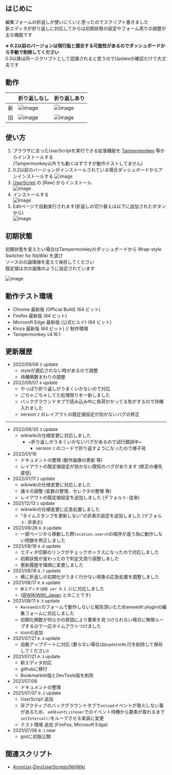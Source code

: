 ## はじめに
編集フォームの折返しが使いにくいと思ったのでスクリプト書きました  
新エディタが折り返しに対応してからは初期状態の設定やフォーム周りの調整が主な機能です  

**※ 0.2以前のバージョンは現行版と競合する可能性があるのでダッシュボードから手動で削除してください**  
0.3以降は同一スクリプトとして認識されると思うのでUpdateの確認だけで大丈夫です  

## 動作
||折り返しなし|折り返しあり|
|---|---|---|
|新|![image](https://user-images.githubusercontent.com/84770944/149642914-df15e368-5f6a-4a7a-9682-62841e239c9c.png)|![image](https://user-images.githubusercontent.com/84770944/149642920-5c1dc57a-8575-42ee-9944-bd2eb1e5cf8f.png)|
|旧|![image](https://user-images.githubusercontent.com/84770944/149642922-cfb9fbfe-eee2-438c-a6a6-a65a661a0ef6.png)|![image](https://user-images.githubusercontent.com/84770944/149642924-58a6209b-a79d-4510-a6cf-d70ffd2782d0.png)|


## 使い方
1. ブラウザに合ったUserScriptを実行できる拡張機能を [Tampermonkey](https://www.tampermonkey.net/) 等からインストールする  
(Tampermonkey以外でも動くはずですが動作テストしてません)
2. 0.2以前のバージョンがインストールされている場合ダッシュボードからアンインストールする
![image](https://user-images.githubusercontent.com/84770944/126610500-982ecfd7-b81f-4fa8-acea-6566a2c300f3.png)
3. [UserScript](https://github.com/AnonUsr-Dev/UserScripts/blob/main/NijiWiki/Wrap-style_Switcher/wss.user.js#raw-url) の [Raw] からインストール  
![image](https://user-images.githubusercontent.com/84770944/126606836-344aedad-f8a2-4134-80d6-22c11baf93f1.png)
4. インストールする  
![image](https://user-images.githubusercontent.com/84770944/126608337-f8cc994d-80f8-49cc-aea3-ff15e9ba46d8.png)
5. Editページで自動実行されます(折返しの切り替えは以下に追加されたボタンから)  
![image](https://user-images.githubusercontent.com/84770944/124894586-c2fa0680-e016-11eb-9dae-cb7851e9cd07.png)

## 初期状態
初期状態を変えたい場合はTampermonkeyのダッシュボードから Wrap-style Switcher for NijiWiki を選び  
ソースのの論理値を変えて保存してください  
既定値は次の画像のように設定されています  
  
![image](https://user-images.githubusercontent.com/84770944/148936378-589d6a5c-6965-49fa-bb31-43ca38005166.png)

## 動作テスト環境
- Chrome 最新版 (Official Build) (64 ビット)  
- Firefox 最新版 (64 ビット)  
- Microsoft Edge 最新版 (公式ビルド) (64 ビット)  
- Kinza 最新版 (64 ビット) // 制作環境  
- Tampermonkey v4.16.1  

## 更新履歴
- 2022/09/09 `5` update
  - styleが適応されない時があるので調整  
  - 待機関数まわりの調整  
- 2022/09/07 `4` update
  - やっぱり折り返しがうまくいかないので対応  
  - ごちゃごちゃしてた処理周りを一新しました  
  - バックグラウンドタブで読み込み中に負荷かかってる気がするので待機入れました  
  - version `2` のレイアウトの既定値設定が効かないバグの修正  
---
- 2022/08/30 `3` update  
  - wikiwikiの仕様変更に対応しました  
    - ~折り返しがうまくいかないバグがあるので試行錯誤中~
      - version `3` のコードで折り返すようになったので様子見  
- 2022/01/16  
  - ドキュメントの整理 (動作画像の更新 等)  
  - レイアウトの既定値設定が効かない既知のバグがあります (修正の優先度低)
- 2022/01/11 `2` update  
  - wikiwikiの仕様変更に対応しました  
  - 諸々の調整 (変数の整理、セレクタの整理 等)  
  - レイアウトの既定値設定を追加しました (デフォルト: 従来)  
- 2021/12/13 `1` update  
  - wikiwikiの仕様変更に応急処置しました  
  - "タイムスタンプを更新しない"の非表示設定を追加しました (デフォルト: 非表示)  
- 2021/08/26 `0.9` update  
  - 一部ページから移動した際`location.search`の順序が違う為に動作しない問題を修正しました  
- 2021/08/18 `0.8` update  
  - エディタ切替のリンクがチェックボックスになったので対応しました  
  - 初期状態が変わったので判定文周り調整しました  
  - 更新履歴を降順に変更しました  
- 2021/08/18 `0.7` update  
  - 稀に折返しの初期化がうまく行かない現象の応急処置を調整しました  
- 2021/08/17 `0.6` update  
  - `新エディタ(β版 ver 0.1.2)`に対応しました  
  - ([@WIKIWIKI_Japan](https://twitter.com/WIKIWIKI_Japan/status/1427618449887350786) とのことです)  
- 2021/08/11 `0.5` update  
  - `#areaedit`のフォームで動作しないと報告頂いたためareaedit pluginの編集フォームに対応しました  
  - 初期化関数が何らかの原因により要素を見つけられない場合に無限ループするので一応タイムアウトつけました  
  - iconの追加  
- 2021/07/21 `0.4` update  
  - 自動アップデートに対応 (要らない場合は`@updateURL`行を削除して保存してください)  
- 2021/07/21 `0.3` update  
  - 新エディタ対応  
  - githubに移行  
  - Bookmarklet版とDevTools版を削除  
- 2021/07/08  
  - ドキュメントの整理  
- 2021/07/07 `0.2` update  
  - UserScript 追加  
  - 非アクティブのバックグラウンドタブで`onload`イベントが発火しない事があるため、`addEventListener`でのイベント待機から要素が取れるまで`setInterval()`をループさせる実装に変更
  - テスト環境 追加 (FireFox, Microsoft Edge)  
- 2021/07/06 `0.1` new
  - gistに初版公開  
## 関連スクリプト
- [AnonUsr-Dev/UserScripts/NijiWiki](https://github.com/AnonUsr-Dev/UserScripts/tree/main/NijiWiki)

